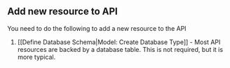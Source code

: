 ## Add new resource to API

You need to do the following to add a new resource to the API

1. [[Define Database Schema|Model: Create Database Type]] - Most API resources are backed by a database table.  This is not required, but it is more typical.  
